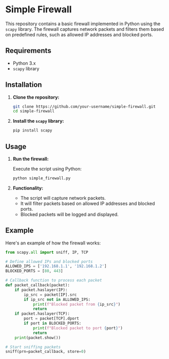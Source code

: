 # Simple Firewall

This repository contains a basic firewall implemented in Python using the `scapy` library. The firewall captures network packets and filters them based on predefined rules, such as allowed IP addresses and blocked ports.

## Requirements

- Python 3.x
- `scapy` library

## Installation

1. **Clone the repository:**

    ```bash
    git clone https://github.com/your-username/simple-firewall.git
    cd simple-firewall
    ```

2. **Install the `scapy` library:**

    ```bash
    pip install scapy
    ```

## Usage

1. **Run the firewall:**

    Execute the script using Python:

    ```bash
    python simple_firewall.py
    ```

2. **Functionality:**

    - The script will capture network packets.
    - It will filter packets based on allowed IP addresses and blocked ports.
    - Blocked packets will be logged and displayed.

## Example

Here's an example of how the firewall works:

```python
from scapy.all import sniff, IP, TCP

# Define allowed IPs and blocked ports
ALLOWED_IPS = ['192.168.1.1', '192.168.1.2']
BLOCKED_PORTS = [80, 443]

# Callback function to process each packet
def packet_callback(packet):
    if packet.haslayer(IP):
        ip_src = packet[IP].src
        if ip_src not in ALLOWED_IPS:
            print(f"Blocked packet from {ip_src}")
            return
    if packet.haslayer(TCP):
        port = packet[TCP].dport
        if port in BLOCKED_PORTS:
            print(f"Blocked packet to port {port}")
            return
    print(packet.show())

# Start sniffing packets
sniff(prn=packet_callback, store=0)
